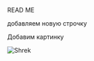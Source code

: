 READ ME

добавляем новую строчку

Добавим картинку

![Shrek](https://upload.wikimedia.org/wikipedia/ru/thumb/d/d9/%D0%A8%D1%80%D0%B5%D0%BA_%28%D0%BF%D0%B5%D1%80%D1%81%D0%BE%D0%BD%D0%B0%D0%B6%29.jpg/220px-%D0%A8%D1%80%D0%B5%D0%BA_%28%D0%BF%D0%B5%D1%80%D1%81%D0%BE%D0%BD%D0%B0%D0%B6%29.jpg "Shrek")

